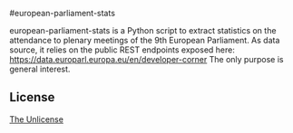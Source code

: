 #european-parliament-stats

european-parliament-stats is a Python script to extract statistics on the attendance to plenary meetings of the 9th European Parliament.
As data source, it relies on the public REST endpoints exposed here: https://data.europarl.europa.eu/en/developer-corner
The only purpose is general interest. 


## License
[The Unlicense](https://choosealicense.com/licenses/unlicense/)
